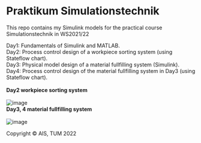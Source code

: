 # Praktikum Simulationstechnik
This repo contains my Simulink models for the practical course Simulationstechnik in WS2021/22

Day1: Fundamentals of Simulink and MATLAB.<br>
Day2: Process control design of a workpiece sorting system (using Stateflow chart).<br>
Day3: Physical model design of a material fullfilling system (Simulink).<br>
Day4: Process control design of the material fullfilling system in Day3 (using Stateflow chart).<br>
<br>
**Day2 workpiece sorting system**<br><br>
![image](https://user-images.githubusercontent.com/83095045/161140583-87d2bcc5-eede-4a90-9bb5-456b328102b9.png)
<br>
**Day3, 4 material fullfilling system**<br><br>
![image](https://user-images.githubusercontent.com/83095045/161142318-289121a4-e37c-4ce8-8570-a6c57bbf6614.png)

Copyright © AIS, TUM 2022
